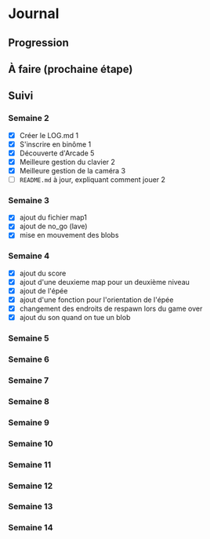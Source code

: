# Journal

## Progression


## À faire (prochaine étape)


## Suivi

### Semaine 2

* [x] Créer le LOG.md                                                  1
* [x] S'inscrire en binôme                                             1
* [x] Découverte d'Arcade                                              5
* [x] Meilleure gestion du clavier                                     2
* [x] Meilleure gestion de la caméra                                   3
* [ ] `README.md` à jour, expliquant comment jouer                     2                      

### Semaine 3

* [x] ajout du fichier map1                                           
* [x] ajout de no_go (lave)                                            
* [x] mise en mouvement des blobs  

### Semaine 4
* [x] ajout du score                                           
* [x] ajout d'une deuxieme map pour un deuxième niveau                                           
* [x] ajout de l'épée
* [x] ajout d'une fonction pour l'orientation de l'épée                                           
* [x] changement des endroits de respawn lors du game over
* [x] ajout du son quand on tue un blob                                          
                                            
### Semaine 5

### Semaine 6

### Semaine 7

### Semaine 8

### Semaine 9

### Semaine 10

### Semaine 11

### Semaine 12

### Semaine 13

### Semaine 14